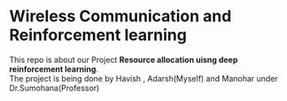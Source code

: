 # Wireless Communication and Reinforcement learning
This repo is about our Project **Resource allocation uisng deep reinforcement learning**. \
The project is being done by Havish ,  Adarsh(Myself) and Manohar under Dr.Sumohana(Professor)

